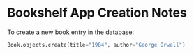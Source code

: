 # Bookshelf App Creation Notes
To create a new book entry in the database:

```python
Book.objects.create(title="1984", author="George Orwell")
